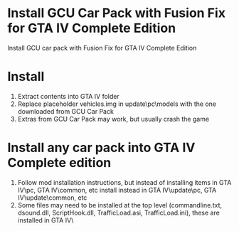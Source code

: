 # Install GCU Car Pack with Fusion Fix for GTA IV Complete Edition
Install GCU car pack with Fusion Fix for GTA IV Complete Edition

# Install
1. Extract contents into GTA IV folder
2. Replace placeholder vehicles.img in update\pc\models with the one downloaded from GCU Car Pack
3. Extras from GCU Car Pack may work, but usually crash the game

# Install any car pack into GTA IV Complete edition
1. Follow mod installation instructions, but instead of installing items in GTA IV\pc, GTA IV\common, etc install instead in GTA IV\update\pc, GTA IV\update\common, etc
2. Some files may need to be installed at the top level (commandline.txt, dsound.dll, ScriptHook.dll, TrafficLoad.asi, TrafficLoad.ini), these are installed in GTA IV\
